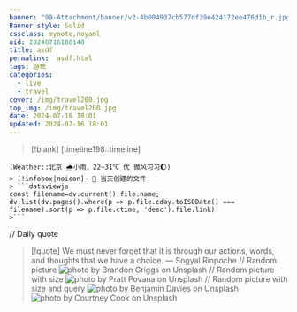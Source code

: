 ```yaml
---
banner: "99-Attachment/banner/v2-4b004937cb577df39e424172ee476d1b_r.jpg"
Banner style: Solid
cssclass: mynote,noyaml
uid: 20240716180140 
title: asdf
permalink:  asdf.html
tags: 游玩
categories:
  - live
  - travel
cover: /img/travel200.jpg
top_img: /img/travel200.jpg
date: 2024-07-16 18:01
updated: 2024-07-16 18:01
---
```

> [!blank] 
> [timeline198::timeline]
```ad-flex
(Weather::北京 🌧小雨，22~31℃ 优 微风习习🌔)
> [!infobox|noicon]- 🔖 当天创建的文件
> ```dataviewjs 
const filename=dv.current().file.name;
dv.list(dv.pages().where(p => p.file.cday.toISODate() === filename).sort(p => p.file.ctime, 'desc').file.link) 
>```
```


// Daily quote
> [!quote] We must never forget that it is through our actions, words, and thoughts that we have a choice.
> — Sogyal Rinpoche
// Random picture
![photo by Brandon Griggs on Unsplash](https://images.unsplash.com/photo-1719859063183-b809c92846b4?crop=entropy&cs=srgb&fm=jpg&ixid=M3wzNjM5Nzd8MHwxfHJhbmRvbXx8fHx8fHx8fDE3MjExMjQxMDB8&ixlib=rb-4.0.3&q=85)
// Random picture with size
![photo by Pratt Povana on Unsplash](https://images.unsplash.com/photo-1720040960409-e70d6d45bb40?crop=entropy&cs=srgb&fm=jpg&ixid=M3wzNjM5Nzd8MHwxfHJhbmRvbXx8fHx8fHx8fDE3MjExMjQxMDF8&ixlib=rb-4.0.3&q=85&w=200&h=200)
// Random picture with size and query
![photo by Benjamin Davies on Unsplash](https://images.unsplash.com/photo-1495107334309-fcf20504a5ab?crop=entropy&cs=srgb&fm=jpg&ixid=M3wzNjM5Nzd8MHwxfHJhbmRvbXx8fHx8fHx8fDE3MjExMjQxMDB8&ixlib=rb-4.0.3&q=85&w=200&h=200)
![photo by Courtney Cook on Unsplash](https://images.unsplash.com/photo-1520512202623-51c5c53957df?crop=entropy&cs=srgb&fm=jpg&ixid=M3wzNjM5Nzd8MHwxfHJhbmRvbXx8fHx8fHx8fDE3MjExMjQxMDB8&ixlib=rb-4.0.3&q=85&w=1600&h=900)
